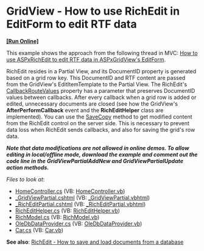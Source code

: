 # GridView - How to use RichEdit in EditForm to edit RTF data
<!-- run online -->
**[[Run Online]](https://codecentral.devexpress.com/257868487/)**
<!-- run online end -->

This example shows the approach from the following thread in MVC: [How to use ASPxRichEdit to edit RTF data in ASPxGridView's EditForm](https://supportcenter.devexpress.com/ticket/details/t260978/how-to-use-aspxrichedit-to-edit-rtf-data-in-aspxgridview-s-editform).

RichEdit resides in a Partial View, and its DocumentID property is generated based on a grid row key. This DocumentID and RTF content are passed from the GridView's EditItemTemplate to the Partial View. The RichEdit's [CallbackRouteValues](https://docs.devexpress.com/AspNet/DevExpress.Web.Mvc.RichEditSettings.CallbackRouteValues) property has a parameter that preserves DocumentID values between callbacks.
After every callback when a grid row is added or edited, unnecessary documents are closed (see how the GridView's **AfterPerformCallback** event and the **RichEditHelper** class are implemented).
You can use the [SaveCopy](https://docs.devexpress.com/AspNet/DevExpress.Web.Mvc.RichEditExtension.SaveCopy.overloads) method to get modified content from the RichEdit control on the server side. This is necessary to prevent data loss when RichEdit sends callbacks, and also for saving the grid's row data.

***Note that data modifications are not allowed in online demos. To allow editing in local/offline mode, download the example and comment out the code line in the GridViewPartialAddNew and GridViewPartialUpdate action methods.***

*Files to look at*:

 - [HomeController.cs](./CS/WebApplicationCS/Controllers/HomeController.cs) (VB: [HomeController.vb](./VB/WebApplicationVB/Controllers/HomeController.vb))
 - [_GridViewPartial.cshtml](./CS/WebApplicationCS/Views/Home/_GridViewPartial.cshtml) (VB: [_GridViewPartial.vbhtml](./VB/WebApplicationVB/Views/Home/_GridViewPartial.vbhtml))
 - [_RichEditPartial.cshtml](./CS/WebApplicationCS/Views/Home/_RichEditPartial.cshtml) (VB: [_RichEditPartial.vbhtml](./VB/WebApplicationVB/Views/Home/_RichEditPartial.vbhtml))
 - [RichEditHelper.cs](./CS/WebApplicationCS/Models/RichEditHelper.cs) (VB: [RichEditHelper.vb](./VB/WebApplicationVB/Models/RichEditHelper.vb))
 - [RichModel.cs](./CS/WebApplicationCS/Models/RichModel.cs) (VB: [RichModel.vb](./VB/WebApplicationVB/Models/RichModel.vb))
 - [OleDbDataProvider.cs](./CS/WebApplicationCS/Models/OleDbDataProvider.cs) (VB: [OleDbDataProvider.vb](./VB/WebApplicationVB/Models/OleDbDataProvider.vb))
 - [Car.cs](./CS/WebApplicationCS/Models/Car.cs) (VB: [Car.vb](./VB/WebApplicationVB/Models/Car.vb))

**See also**:
[RichEdit - How to save and load documents from a database](https://supportcenter.devexpress.com/ticket/details/t352035/richedit-how-to-save-and-load-documents-from-a-database/)

